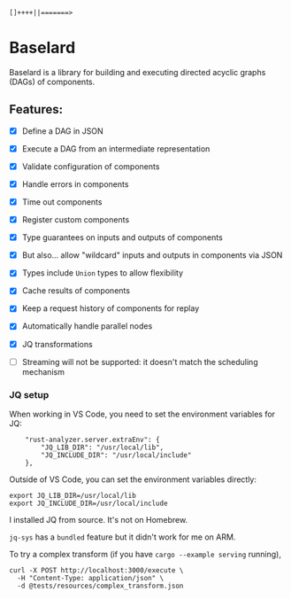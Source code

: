 ```
[]++++||=======>
```

# Baselard

Baselard is a library for building and executing directed acyclic graphs (DAGs) of components.

## Features:

- [x] Define a DAG in JSON
- [x] Execute a DAG from an intermediate representation
- [x] Validate configuration of components
- [x] Handle errors in components
- [x] Time out components
- [x] Register custom components
- [x] Type guarantees on inputs and outputs of components
- [x] But also... allow "wildcard" inputs and outputs in components via JSON
- [x] Types include `Union` types to allow flexibility
- [x] Cache results of components
- [x] Keep a request history of components for replay
- [x] Automatically handle parallel nodes
- [x] JQ transformations
- [ ] Streaming will not be supported: it doesn't match the scheduling mechanism


### JQ setup

When working in VS Code, you need to set the environment variables for JQ:

```
    "rust-analyzer.server.extraEnv": {
        "JQ_LIB_DIR": "/usr/local/lib",
        "JQ_INCLUDE_DIR": "/usr/local/include"
    },
```

Outside of VS Code, you can set the environment variables directly:

```
export JQ_LIB_DIR=/usr/local/lib
export JQ_INCLUDE_DIR=/usr/local/include
```

I installed JQ from source. It's not on Homebrew.

`jq-sys` has a `bundled` feature but it didn't work for me on ARM.

To try a complex transform (if you have `cargo --example serving` running),

```
curl -X POST http://localhost:3000/execute \
  -H "Content-Type: application/json" \
  -d @tests/resources/complex_transform.json
```
